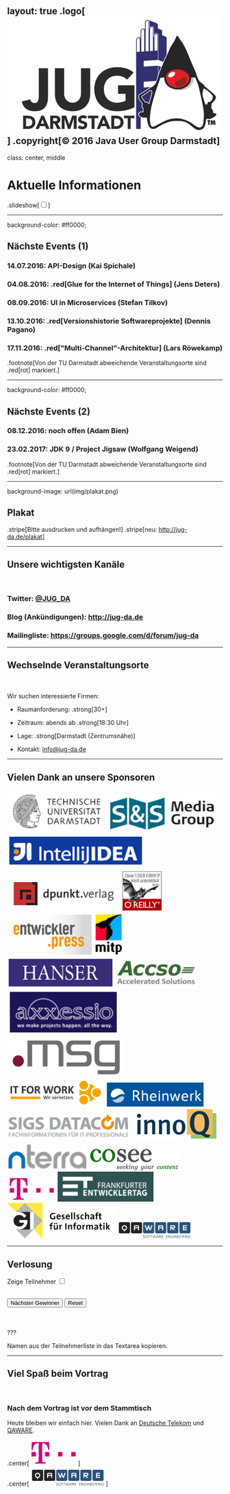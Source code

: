 layout: true
.logo[![:scale 20%](img/logo.png)]
.copyright[&copy; 2016 Java User Group Darmstadt]
---
class: center, middle

# Aktuelle Informationen
.slideshow[<input id="autoSlideshow" type="checkbox" title="Auto Slideshow" />]

---
background-color: #ff0000;

## Nächste Events (1) 

### **14.07.2016**: API-Design (Kai Spichale)
### **04.08.2016**: .red[Glue for the Internet of Things] (Jens Deters)
### **08.09.2016**: UI in Microservices (Stefan Tilkov)
### **13.10.2016**: .red[Versionshistorie Softwareprojekte] (Dennis Pagano)
### **17.11.2016**: .red["Multi-Channel"-Architektur] (Lars Röwekamp)

.footnote[Von der TU Darmstadt abweichende Veranstaltungsorte sind .red[rot] markiert.]

---
background-color: #ff0000;

## Nächste Events (2)

### **08.12.2016**: noch offen (Adam Bien)
### **23.02.2017**: JDK 9 / Project Jigsaw (Wolfgang Weigend)

.footnote[Von der TU Darmstadt abweichende Veranstaltungsorte sind .red[rot] markiert.]

---

background-image: url(img/plakat.png)

## Plakat

.stripe[Bitte ausdrucken und aufhängen!]
.stripe[neu: http://jug-da.de/plakat]

---

## Unsere wichtigsten Kanäle

&nbsp;
### **Twitter**: [@JUG_DA](https://twitter.com/jug_da)

### **Blog** (Ankündigungen): http://jug-da.de

### **Mailingliste**: https://groups.google.com/d/forum/jug-da

---

## Wechselnde Veranstaltungsorte

&nbsp;  
&nbsp;  
Wir suchen interessierte Firmen:

- Raumanforderung: .strong[30+]

- Zeitraum: abends ab .strong[18:30 Uhr]

- Lage: .strong[Darmstadt (Zentrumsnähe)]

- Kontakt: info@jug-da.de

---

## Vielen Dank an unsere Sponsoren

![:scale 20%](img/sponsors/tud.png)
![:scale 20%](img/sponsors/sus.png)
![:scale 20%](img/sponsors/idea.png)
![:scale 20%](img/sponsors/dpunkt.png)
![:scale 20%](img/sponsors/oreilly.png)
![:scale 20%](img/sponsors/epress.png)
![:scale 20%](img/sponsors/mitp.png)
![:scale 20%](img/sponsors/hanser.png)
![:scale 20%](img/sponsors/accso.png)
![:scale 20%](img/sponsors/axxessio.png)
![:scale 20%](img/sponsors/msg.png)
![:scale 20%](img/sponsors/itforwork.png)
![:scale 20%](img/sponsors/rheinwerk.png)
![:scale 20%](img/sponsors/sigs.png)
![:scale 20%](img/sponsors/innoq.png)
![:scale 20%](img/sponsors/nterra.png)
![:scale 20%](img/sponsors/cosee.png)
![:scale 20%](img/sponsors/telekom.png)
![:scale 20%](img/sponsors/entwicklertag.png)
![:scale 20%](img/sponsors/gi.png)
![:scale 20%](img/sponsors/qaware.png)

---

## Verlosung

<label for="showAttendees">Zeige Teilnehmer <input id="showAttendees" type="checkbox" title="Zeige Teilnehmer" /></label>

<textarea id="attendees" style="display:none;" rows="10" cols="40" onClick="resizeLotteryInput(false);" onBlur="resizeLotteryInput(true);">
Gerd
Jan
Jörn
Marcel
Niko
Sebastian
Falk</textarea>

<br/>
<div>
    <button onClick="nextWinner()">Nächster Gewinner</button>
    <button onClick="resetLottery()">Reset</button>
</div>

<div id="winner" style="color:red; font-size:1.5em; font-align:center;margin-top:50px;"></div>

???

Namen aus der Teilnehmerliste in das Textarea kopieren.

---

## Viel Spaß beim Vortrag

&nbsp;
### Nach dem Vortrag ist vor dem Stammtisch

Heute bleiben wir einfach hier. Vielen Dank an [Deutsche Telekom](http://www.telekom.de/) und [QAWARE](http://www.qaware.de/).  

.center[![](img/sponsors/telekom.png)]  
.center[![](img/sponsors/qaware.png)]  

